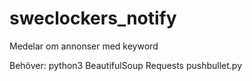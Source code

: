# sweclockers_notify
Medelar om annonser med keyword

Behöver:
python3
BeautifulSoup
Requests
pushbullet.py
